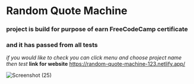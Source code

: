 # Random Quote Machine
### project is build for purpose of earn FreeCodeCamp certificate </br>
### and it has passed from all tests
*if you would like to check*
*you can click menu and choose project name then test*
**link for website**
https://random-quote-machine-123.netlify.app/</br>

![Screenshot (25)](https://user-images.githubusercontent.com/71097499/215282196-c2b3110c-5fb0-4c62-89e0-f63820a19750.png)

